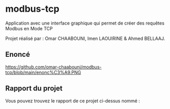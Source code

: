 # modbus-tcp
Application avec  une interface graphique qui permet de créer des requêtes Modbus en Mode TCP

Projet réalisé par : Omar CHAABOUNI, Imen LAOUIRINE & Ahmed BELLAAJ.

## Enoncé
https://github.com/omar-chaabouni/modbus-tcp/blob/main/enonc%C3%A9.PNG

## Rapport du projet
Vous pouvez trouvez le rapport de ce projet ci-dessus nommé :

